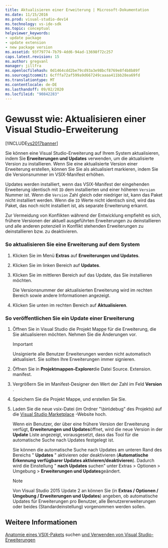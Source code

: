 ```yaml
---
title: Aktualisieren einer Erweiterung | Microsoft-Dokumentation
ms.date: 11/15/2016
ms.prod: visual-studio-dev14
ms.technology: vs-ide-sdk
ms.topic: conceptual
helpviewer_keywords:
- update package
- update extension
- new package version
ms.assetid: 93f79774-7b79-4dd6-94ad-13698f72c257
caps.latest.revision: 15
ms.author: gregvanl
manager: jillfra
ms.openlocfilehash: 0d1464cdd2be79cd93a3e98bcf8769e8f4b8b89f
ms.sourcegitcommit: 6cfffa72af599a9d667249caaaa411bb28ea69fd
ms.translationtype: MT
ms.contentlocale: de-DE
ms.lasthandoff: 09/02/2020
ms.locfileid: "90842283"
---
```

# <a name="how-to-update-a-visual-studio-extension"></a>Gewusst wie: Aktualisieren einer Visual Studio-Erweiterung
[!INCLUDE[vs2017banner](../includes/vs2017banner.md)]

Sie können eine Visual Studio-Erweiterung auf Ihrem System aktualisieren, indem Sie **Erweiterungen und Updates** verwenden, um die aktualisierte Version zu installieren. Wenn Sie eine aktualisierte Version einer Erweiterung erstellen, können Sie Sie als aktualisiert markieren, indem Sie die Versionsnummer im VSIX-Manifest erhöhen.

 Updates werden installiert, wenn das VSIX-Manifest der eingehenden Erweiterung identisch mit `ID` dem installierten und einer höheren `Version` Nummer ist. Wenn die `Version` Zahl gleich oder niedriger ist, kann das Paket nicht installiert werden. Wenn die `ID` Werte nicht identisch sind, wird das Paket, das noch nicht installiert ist, als separate Erweiterung erkannt.

 Zur Vermeidung von Konflikten während der Entwicklung empfiehlt es sich, frühere Versionen der aktuell ausgeführten Erweiterungen zu deinstallieren und alle anderen potenziell in Konflikt stehenden Erweiterungen zu deinstallieren bzw. zu deaktivieren.

### <a name="to-update-an-extension-on-your-system"></a>So aktualisieren Sie eine Erweiterung auf dem System

1. Klicken Sie im Menü **Extras** auf **Erweiterungen und Updates**.

2. Klicken Sie im linken Bereich auf **Updates**.

3. Klicken Sie im mittleren Bereich auf das Update, das Sie installieren möchten.

     Die Versionsnummer der aktualisierten Erweiterung wird im rechten Bereich sowie andere Informationen angezeigt.

4. Klicken Sie unten im rechten Bereich auf **Aktualisieren**.

### <a name="to-publish-an-update-of-an-extension"></a>So veröffentlichen Sie ein Update einer Erweiterung

1. Öffnen Sie in Visual Studio die Projekt Mappe für die Erweiterung, die Sie aktualisieren möchten. Nehmen Sie die Änderungen vor.

    > [!IMPORTANT]
    > Unsignierte alle Benutzer Erweiterungen werden nicht automatisch aktualisiert. Sie sollten Ihre Erweiterungen immer signieren.

2. Öffnen Sie in **Projektmappen-Explorer**die Datei Source. Extension. manifest.

3. Vergrößern Sie im Manifest-Designer den Wert der Zahl im Feld **Version** .

4. Speichern Sie die Projekt Mappe, und erstellen Sie Sie.

5. Laden Sie die neue vsix-Datei (im Ordner "\bin\debug\" des Projekts) auf die [Visual Studio Marketplace](https://marketplace.visualstudio.com/) -Website hoch.

     Wenn ein Benutzer, der über eine frühere Version der Erweiterung verfügt, **Erweiterungen und Updates**öffnet, wird die neue Version in der **Update** Liste angezeigt, vorausgesetzt, dass das Tool für die automatische Suche nach Updates festgelegt ist.

     Sie können die automatische Suche nach Updates am unteren Rand des Bereichs " **Updates** " aktivieren oder deaktivieren (**Automatische Erkennung verfügbarer Updates aktivieren/deaktivieren**). Dadurch wird die Einstellung " **nach Updates** suchen" unter Extras > Optionen > Umgebung > **Erweiterungen und Updates**geändert.

    > [!NOTE]
    > Von Visual Studio 2015 Update 2 an können Sie (in **Extras / Optionen / Umgebung / Erweiterungen und Updates**) angeben, ob automatische Updates für Erweiterungen pro Benutzer, alle Benutzererweiterungen oder beides (Standardeinstellung) vorgenommen werden sollen.

## <a name="see-also"></a>Weitere Informationen
 [Anatomie eines VSIX-Pakets](../extensibility/anatomy-of-a-vsix-package.md) suchen [und Verwenden von Visual Studio-Erweiterungen](../ide/finding-and-using-visual-studio-extensions.md)
